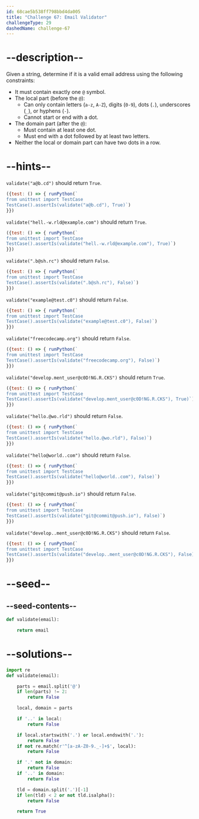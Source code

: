 ```yaml
---
id: 68cae5b538ff798bbd4da005
title: "Challenge 67: Email Validator"
challengeType: 29
dashedName: challenge-67
---
```


# --description--

Given a string, determine if it is a valid email address using the following constraints:

- It must contain exactly one `@` symbol.
- The local part (before the `@`):
  - Can only contain letters (`a-z`, `A-Z`), digits (`0-9`), dots (`.`), underscores (`_`), or hyphens (`-`).
  - Cannot start or end with a dot.
- The domain part (after the `@`):
  - Must contain at least one dot.
  - Must end with a dot followed by at least two letters.
- Neither the local or domain part can have two dots in a row.

# --hints--

`validate("a@b.cd")` should return `True`.

```js
({test: () => { runPython(`
from unittest import TestCase
TestCase().assertIs(validate("a@b.cd"), True)`)
}})
```

`validate("hell.-w.rld@example.com")` should return `True`.

```js
({test: () => { runPython(`
from unittest import TestCase
TestCase().assertIs(validate("hell.-w.rld@example.com"), True)`)
}})
```

`validate(".b@sh.rc")` should return `False`.

```js
({test: () => { runPython(`
from unittest import TestCase
TestCase().assertIs(validate(".b@sh.rc"), False)`)
}})
```

`validate("example@test.c0")` should return `False`.

```js
({test: () => { runPython(`
from unittest import TestCase
TestCase().assertIs(validate("example@test.c0"), False)`)
}})
```

`validate("freecodecamp.org")` should return `False`.

```js
({test: () => { runPython(`
from unittest import TestCase
TestCase().assertIs(validate("freecodecamp.org"), False)`)
}})
```

`validate("develop.ment_user@c0D!NG.R.CKS")` should return `True`.

```js
({test: () => { runPython(`
from unittest import TestCase
TestCase().assertIs(validate("develop.ment_user@c0D!NG.R.CKS"), True)`)
}})
```

`validate("hello.@wo.rld")` should return `False`.

```js
({test: () => { runPython(`
from unittest import TestCase
TestCase().assertIs(validate("hello.@wo.rld"), False)`)
}})
```

`validate("hello@world..com")` should return `False`.

```js
({test: () => { runPython(`
from unittest import TestCase
TestCase().assertIs(validate("hello@world..com"), False)`)
}})
```

`validate("git@commit@push.io")` should return `False`.

```js
({test: () => { runPython(`
from unittest import TestCase
TestCase().assertIs(validate("git@commit@push.io"), False)`)
}})
```

`validate("develop..ment_user@c0D!NG.R.CKS")` should return `False`.

```js
({test: () => { runPython(`
from unittest import TestCase
TestCase().assertIs(validate("develop..ment_user@c0D!NG.R.CKS"), False)`)
}})
```

# --seed--

## --seed-contents--

```py
def validate(email):

    return email
```

# --solutions--

```py
import re
def validate(email):

    parts = email.split('@')
    if len(parts) != 2:
        return False

    local, domain = parts

    if '..' in local:
        return False

    if local.startswith('.') or local.endswith('.'):
        return False
    if not re.match(r'^[a-zA-Z0-9._-]+$', local):
        return False

    if '.' not in domain:
        return False
    if '..' in domain: 
        return False    

    tld = domain.split('.')[-1]
    if len(tld) < 2 or not tld.isalpha():
        return False

    return True
```
